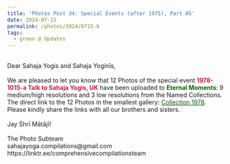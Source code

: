 ```yaml
---
title: 'Photos Post 34: Special Events (after 1975), Part 05'
date: 2024-07-15
permalink: /photos/2024/0715-b
tags:
  - green @ Updates
---
```


<p>
<br>
Dear Sahaja Yogis and Sahaja Yoginīs,<br>
<br>
We are pleased to let you know that 12 Photos of the special event <font color="Crimson"><b>1978-1015-a Talk to Sahaja Yogis, UK</b></font> have been uploaded to <font color="DarkGreen"><b>Eternal Moments</b></font>: 9 medium/high resolutions and 3 low resolutions from the Named Collections.<br>
The direct link to the 12 Photos in the smallest gallery: <a href="https://eternalmoments.smugmug.com/Collections/Patricia-Proenza-Collection/1978"><font color="DarkGreen">Collection 1978</font></a>.<br>
Please kindly share the links with all our brothers and sisters.<br>
<br>
Jay Śhrī Mātājī!<br>
<br>
The Photo Subteam<br>
sahajayoga.compilations@gmail.com<br>
https://linktr.ee/comprehensivecompilationsteam
</p>